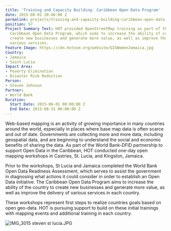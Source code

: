 ```yaml
---
title: 'Training and Capacity Building: Caribbean Open Data Program'
date: 2015-08-01 20:46:00 Z
permalink: projects/training-and-capacity-building-caribbean-open-data-program
position: 57
Project Summary Text: HOT provided OpenStreetMap training as part of the World Bank's
  Caribbean Open Data Program, which aims to increase the ability of countries to
  create new businesses and generate more value, as well as improve the delivery of
  various services.
Feature Image: https://cdn.hotosm.org/website/GISWomenJamaica.jpg
Country:
- Jamaica
- Saint Lucia
Impact Area:
- Poverty Elimination
- Disaster Risk Reduction
Person:
- Steven Johnson
Partner:
- World Bank
Duration:
  Start Date: 2015-06-01 00:00:00 Z
  End Date: 2015-08-31 00:00:00 Z
---
```


Web-based mapping is an activity of growing importance in many countries around the world, especially in places where base map data is often scarce and out of date. Governments are collecting more and more data, including geospatial data, and are beginning to understand the social and economic benefits of sharing the data. As part of the World Bank-DFID partnership to support Open Data in the Caribbean, HOT conducted one-day open mapping workshops in Castries, St. Lucia, and Kingston, Jamaica.

Prior to the workshops, St Lucia and Jamaica completed the World Bank Open Data Readiness Assessment, which serves to assist the government in diagnosing what actions it could consider in order to establish an Open Data initiative.  The Caribbean Open Data Program aims to increase the ability of the country to create new businesses and generate more value, as well as improve the delivery of various services in each country.

These workshops represent first steps to realize countries goals based on open geo-data. HOT is pursuing support to build on these initial trainings with mapping events and additional training in each country.

![IMG_3015 steven st lucia.JPG](https://cdn.hotosm.org/website/IMG_3015+steven+st+lucia.JPG)